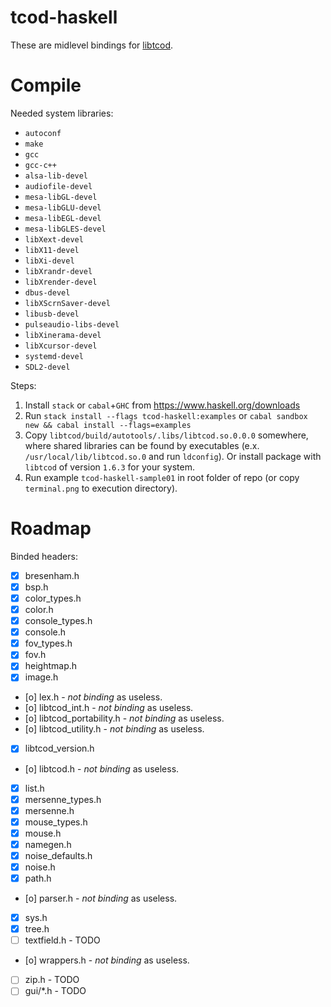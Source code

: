 # tcod-haskell

These are midlevel bindings for [libtcod](https://bitbucket.org/libtcod/libtcod).

# Compile

Needed system libraries:
- `autoconf`
- `make`
- `gcc`
- `gcc-c++`
- `alsa-lib-devel`
- `audiofile-devel`
- `mesa-libGL-devel`
- `mesa-libGLU-devel`
- `mesa-libEGL-devel`
- `mesa-libGLES-devel`
- `libXext-devel`
- `libX11-devel`
- `libXi-devel`
- `libXrandr-devel`
- `libXrender-devel`
- `dbus-devel`
- `libXScrnSaver-devel`
- `libusb-devel`
- `pulseaudio-libs-devel`
- `libXinerama-devel`
- `libXcursor-devel`
- `systemd-devel`
- `SDL2-devel`

Steps:
1. Install `stack` or `cabal`+`GHC` from https://www.haskell.org/downloads
2. Run `stack install --flags tcod-haskell:examples` or `cabal sandbox new && cabal install --flags=examples`
3. Copy `libtcod/build/autotools/.libs/libtcod.so.0.0.0` somewhere, where shared libraries can be found by executables (e.x. `/usr/local/lib/libtcod.so.0` and run `ldconfig`). Or install package with `libtcod` of version `1.6.3` for your system.
4. Run example `tcod-haskell-sample01` in root folder of repo (or copy `terminal.png` to execution directory).

# Roadmap

Binded headers:

- [x] bresenham.h
- [x] bsp.h
- [x] color_types.h
- [x] color.h
- [x] console_types.h
- [x] console.h
- [x] fov_types.h
- [x] fov.h
- [x] heightmap.h
- [x] image.h
- [o] lex.h - *not binding* as useless.
- [o] libtcod_int.h - *not binding* as useless.
- [o] libtcod_portability.h - *not binding* as useless.
- [o] libtcod_utility.h - *not binding* as useless.
- [x] libtcod_version.h
- [o] libtcod.h - *not binding* as useless.
- [x] list.h
- [x] mersenne_types.h
- [x] mersenne.h
- [x] mouse_types.h
- [x] mouse.h
- [x] namegen.h
- [x] noise_defaults.h
- [x] noise.h
- [x] path.h
- [o] parser.h - *not binding* as useless.
- [x] sys.h
- [x] tree.h
- [ ] textfield.h - TODO
- [o] wrappers.h - *not binding* as useless.
- [ ] zip.h - TODO
- [ ] gui/*.h - TODO
